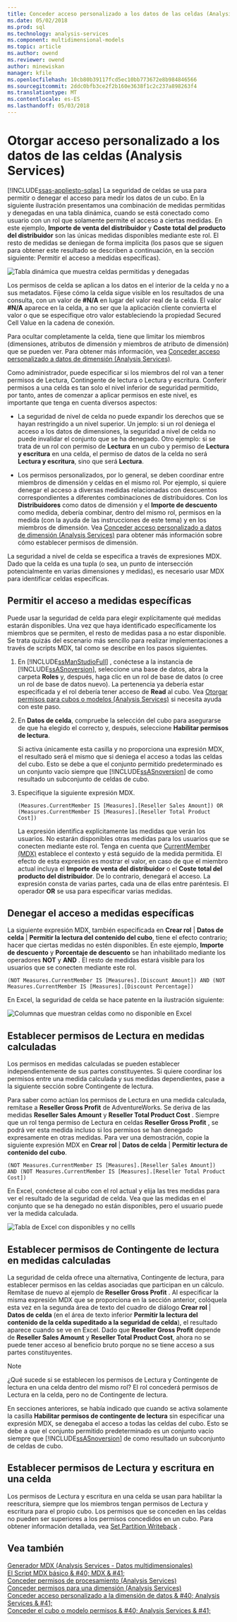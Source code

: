 ```yaml
---
title: Conceder acceso personalizado a los datos de las celdas (Analysis Services) | Documentos de Microsoft
ms.date: 05/02/2018
ms.prod: sql
ms.technology: analysis-services
ms.component: multidimensional-models
ms.topic: article
ms.author: owend
ms.reviewer: owend
author: minewiskan
manager: kfile
ms.openlocfilehash: 10cb80b39117fcd5ec10bb773672e8b984846566
ms.sourcegitcommit: 2ddc0bfb3ce2f2b160e3638f1c2c237a898263f4
ms.translationtype: MT
ms.contentlocale: es-ES
ms.lasthandoff: 05/03/2018
---
```

# <a name="grant-custom-access-to-cell-data-analysis-services"></a>Otorgar acceso personalizado a los datos de las celdas (Analysis Services)
[!INCLUDE[ssas-appliesto-sqlas](../../includes/ssas-appliesto-sqlas.md)]
  La seguridad de celdas se usa para permitir o denegar el acceso para medir los datos de un cubo. En la siguiente ilustración presentamos una combinación de medidas permitidas y denegadas en una tabla dinámica, cuando se está conectado como usuario con un rol que solamente permite el acceso a ciertas medidas. En este ejemplo, **Importe de venta del distribuidor** y **Coste total del producto del distribuidor** son las únicas medidas disponibles mediante este rol. El resto de medidas se deniegan de forma implícita (los pasos que se siguen para obtener este resultado se describen a continuación, en la sección siguiente: Permitir el acceso a medidas específicas).  
  
 ![Tabla dinámica que muestra celdas permitidas y denegadas](../../analysis-services/multidimensional-models/media/ssas-permscellsallowed.png "tabla dinámica que muestra celdas permitidas y denegadas")  
  
 Los permisos de celda se aplican a los datos en el interior de la celda y no a sus metadatos. Fíjese cómo la celda sigue visible en los resultados de una consulta, con un valor de **#N/A** en lugar del valor real de la celda. El valor **#N/A** aparece en la celda, a no ser que la aplicación cliente convierta el valor o que se especifique otro valor estableciendo la propiedad Secured Cell Value en la cadena de conexión.  
  
 Para ocultar completamente la celda, tiene que limitar los miembros (dimensiones, atributos de dimensión y miembros de atributo de dimensión) que se pueden ver. Para obtener más información, vea [Conceder acceso personalizado a datos de dimensión &#40;Analysis Services&#41;](../../analysis-services/multidimensional-models/grant-custom-access-to-dimension-data-analysis-services.md).  
  
 Como administrador, puede especificar si los miembros del rol van a tener permisos de Lectura, Contingente de lectura o Lectura y escritura. Conferir permisos a una celda es tan solo el nivel inferior de seguridad permitido, por tanto, antes de comenzar a aplicar permisos en este nivel, es importante que tenga en cuenta diversos aspectos:  
  
-   La seguridad de nivel de celda no puede expandir los derechos que se hayan restringido a un nivel superior. Un jemplo: si un rol deniega el acceso a los datos de dimensiones, la seguridad a nivel de celda no puede invalidar el conjunto que se ha denegado. Otro ejemplo: si se trata de un rol con permiso de **Lectura** en un cubo y permiso de **Lectura y escritura** en una celda, el permiso de datos de la celda no será **Lectura y escritura**, sino que será **Lectura**.  
  
-   Los permisos personalizados, por lo general, se deben coordinar entre miembros de dimensión y celdas en el mismo rol. Por ejemplo, si quiere denegar el acceso a diversas medidas relacionadas con descuentos correspondientes a diferentes combinaciones de distribuidores. Con los **Distribuidores** como datos de dimensión y el **Importe de descuento** como medida, debería combinar, dentro del mismo rol, permisos en la medida (con la ayuda de las instrucciones de este tema) y en los miembros de dimensión. Vea [Conceder acceso personalizado a datos de dimensión &#40;Analysis Services&#41;](../../analysis-services/multidimensional-models/grant-custom-access-to-dimension-data-analysis-services.md) para obtener más información sobre cómo establecer permisos de dimensión.  
  
 La seguridad a nivel de celda se especifica a través de expresiones MDX. Dado que la celda es una tupla (o sea, un punto de intersección potencialmente en varias dimensiones y medidas), es necesario usar MDX para identificar celdas específicas.  
  
## <a name="allow-access-to-specific-measures"></a>Permitir el acceso a medidas específicas  
 Puede usar la seguridad de celda para elegir explícitamente qué medidas estarán disponibles. Una vez que haya identificado específicamente los miembros que se permiten, el resto de medidas pasa a no estar disponible. Se trata quizás del escenario más sencillo para realizar implementaciones a través de scripts MDX, tal como se describe en los pasos siguientes.  
  
1.  En [!INCLUDE[ssManStudioFull](../../includes/ssmanstudiofull-md.md)] , conéctese a la instancia de [!INCLUDE[ssASnoversion](../../includes/ssasnoversion-md.md)], seleccione una base de datos, abra la carpeta **Roles** y, después, haga clic en un rol de base de datos (o cree un rol de base de datos nuevo). La pertenencia ya debería estar especificada y el rol debería tener acceso de **Read** al cubo. Vea [Otorgar permisos para cubos o modelos &#40;Analysis Services&#41;](../../analysis-services/multidimensional-models/grant-cube-or-model-permissions-analysis-services.md) si necesita ayuda con este paso.  
  
2.  En **Datos de celda**, compruebe la selección del cubo para asegurarse de que ha elegido el correcto y, después, seleccione **Habilitar permisos de lectura**.  
  
     Si activa únicamente esta casilla y no proporciona una expresión MDX, el resultado será el mismo que si deniega el acceso a todas las celdas del cubo. Esto se debe a que el conjunto permitido predeterminado es un conjunto vacío siempre que [!INCLUDE[ssASnoversion](../../includes/ssasnoversion-md.md)] de como resultado un subconjunto de celdas de cubo.  
  
3.  Especifique la siguiente expresión MDX.  
  
    ```  
    (Measures.CurrentMember IS [Measures].[Reseller Sales Amount]) OR (Measures.CurrentMember IS [Measures].[Reseller Total Product Cost])  
    ```  
  
     La expresión identifica explícitamente las medidas que verán los usuarios. No estarán disponibles otras medidas para los usuarios que se conecten mediante este rol. Tenga en cuenta que [CurrentMember &#40;MDX&#41;](../../mdx/currentmember-mdx.md) establece el contexto y está seguido de la medida permitida. El efecto de esta expresión es mostrar el valor, en caso de que el miembro actual incluya el **Importe de venta del distribuidor** o el **Coste total del producto del distribuidor**. De lo contrario, denegará el acceso. La expresión consta de varias partes, cada una de ellas entre paréntesis. El operador **OR** se usa para especificar varias medidas.  
  
## <a name="deny-access-to-specific-measures"></a>Denegar el acceso a medidas específicas  
 La siguiente expresión MDX, también especificada en **Crear rol** | **Datos de celda** | **Permitir la lectura del contenido del cubo**, tiene el efecto contrario; hacer que ciertas medidas no estén disponibles. En este ejemplo, **Importe de descuento** y **Porcentaje de descuento** se han inhabilitado mediante los operadores **NOT** y **AND** . El resto de medidas estará visible para los usuarios que se conecten mediante este rol.  
  
```  
(NOT Measures.CurrentMember IS [Measures].[Discount Amount]) AND (NOT Measures.CurrentMember IS [Measures].[Discount Percentage])  
```  
  
 En Excel, la seguridad de celda se hace patente en la ilustración siguiente:  
  
 ![Columnas que muestran celdas como no disponible en Excel](../../analysis-services/multidimensional-models/media/ssas-permscellshidemeasure.png "columnas que muestran celdas como no disponible en Excel")  
  
## <a name="set-read-permissions-on-calculated-measures"></a>Establecer permisos de Lectura en medidas calculadas  
 Los permisos en medidas calculadas se pueden establecer independientemente de sus partes constituyentes. Si quiere coordinar los permisos entre una medida calculada y sus medidas dependientes, pase a la siguiente sección sobre Contingente de lectura.  
  
 Para saber como actúan los permisos de Lectura en una medida calculada, remítase a **Reseller Gross Profit** de AdventureWorks. Se deriva de las medidas **Reseller Sales Amount** y **Reseller Total Product Cost** . Siempre que un rol tenga permiso de Lectura en celdas **Reseller Gross Profit** , se podrá ver esta medida incluso si los permisos se han denegado expresamente en otras medidas. Para ver una demostración, copie la siguiente expresión MDX en **Crear rol** | **Datos de celda** | **Permitir lectura de contenido del cubo**.  
  
```  
(NOT Measures.CurrentMember IS [Measures].[Reseller Sales Amount])  
AND (NOT Measures.CurrentMember IS [Measures].[Reseller Total Product Cost])  
```  
  
 En Excel, conéctese al cubo con el rol actual y elija las tres medidas para ver el resultado de la seguridad de celda. Vea que las medidas en el conjunto que se ha denegado no están disponibles, pero el usuario puede ver la medida calculada.  
  
 ![Tabla de Excel con disponibles y no cellls](../../analysis-services/multidimensional-models/media/ssas-permscalculatedcells.png "tabla de Excel con cellls disponible y no está disponible")  
  
## <a name="set-read-contingent-permissions-on-calculated-measures"></a>Establecer permisos de Contingente de lectura en medidas calculadas  
 La seguridad de celda ofrece una alternativa, Contingente de lectura, para establecer permisos en las celdas asociadas que participan en un cálculo. Remítase de nuevo al ejemplo de **Reseller Gross Profit** . Al especificar la misma expresión MDX que se proporciona en la sección anterior, colóquela esta vez en la segunda área de texto del cuadro de diálogo **Crear rol** | **Datos de celda** (en el área de texto inferior **Permitir la lectura del contenido de la celda supeditado a la seguridad de celda**), el resultado aparece cuando se ve en Excel. Dado que **Reseller Gross Profit** depende de **Reseller Sales Amount** y **Reseller Total Product Cost**, ahora no se puede tener acceso al beneficio bruto porque no se tiene acceso a sus partes constituyentes.  
  
> [!NOTE]  
>  ¿Qué sucede si se establecen los permisos de Lectura y Contingente de lectura en una celda dentro del mismo rol? El rol concederá permisos de Lectura en la celda, pero no de Contingente de lectura.  
  
 En secciones anteriores, se había indicado que cuando se activa solamente la casilla **Habilitar permisos de contingente de lectura** sin especificar una expresión MDX, se denegaba el acceso a todas las celdas del cubo. Esto se debe a que el conjunto permitido predeterminado es un conjunto vacío siempre que [!INCLUDE[ssASnoversion](../../includes/ssasnoversion-md.md)] de como resultado un subconjunto de celdas de cubo.  
  
## <a name="set-readwrite-permissions-on-a-cell"></a>Establecer permisos de Lectura y escritura en una celda  
 Los permisos de Lectura y escritura en una celda se usan para habilitar la reescritura, siempre que los miembros tengan permisos de Lectura y escritura para el propio cubo. Los permisos que se conceden en las celdas no pueden ser superiores a los permisos concedidos en un cubo. Para obtener información detallada, vea [Set Partition Writeback](../../analysis-services/multidimensional-models/set-partition-writeback.md) .  
  
## <a name="see-also"></a>Vea también  
 [Generador MDX &#40;Analysis Services - Datos multidimensionales&#41;](http://msdn.microsoft.com/library/fecbf093-65ea-4e1b-b637-f04876f1cb0f)   
 [El Script MDX básico & #40; MDX & #41;](../../analysis-services/multidimensional-models/mdx/the-basic-mdx-script-mdx.md)   
 [Conceder permisos de procesamiento &#40;Analysis Services&#41;](../../analysis-services/multidimensional-models/grant-process-permissions-analysis-services.md)   
 [Conceder permisos para una dimensión &#40;Analysis Services&#41;](../../analysis-services/multidimensional-models/grant-permissions-on-a-dimension-analysis-services.md)   
 [Conceder acceso personalizado a la dimensión de datos & #40; Analysis Services & #41;](../../analysis-services/multidimensional-models/grant-custom-access-to-dimension-data-analysis-services.md)   
 [Conceder el cubo o modelo permisos & #40; Analysis Services & #41;](../../analysis-services/multidimensional-models/grant-cube-or-model-permissions-analysis-services.md)  
  
  
